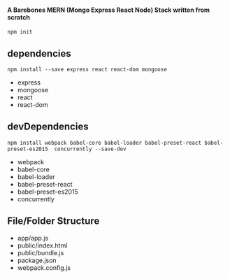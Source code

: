#### A Barebones MERN (Mongo Express React Node) Stack written from scratch 


``npm init``

## dependencies 

``npm install --save express react react-dom mongoose ``

* express 
* mongoose
* react
* react-dom 

## devDependencies

``npm install webpack babel-core babel-loader babel-preset-react babel-preset-es2015  concurrently --save-dev ``

* webpack
* babel-core
* babel-loader
* babel-preset-react
* babel-preset-es2015
* concurrently

## File/Folder Structure 

* app/app.js
* public/index.html
* public/bundle.js
* package.json 
* webpack.config.js
